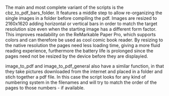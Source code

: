 The main and most complete variant of the scripts is the cbz_to_pdf_bars_folder. It features a middle step to allow re-organizing the single images in a folder before compiling the pdf.
Images are resized to 2160x1620 adding horizontal or vertical bars in order to match the target resolution size even when the starting image has a different form factor. 
This improves readability on the ReMarkable Paper Pro, which supports colors and can therefore be used as cool comic book reader. By resizing to the native resolution the pages need less loading time, giving a more fluid reading experience, furthermore the battery life is prolonged since the pages need not be resized by the device before they are displayied.


image_to_pdf and image_to_pdf_general also have a similar function, in that they take pictures downloaded from the internet and placed in a folder and stich together a pdf file. In this case the script looks for any kind of numbering system in the filenames and will try to match the order of the pages to those numbers - if available. 
